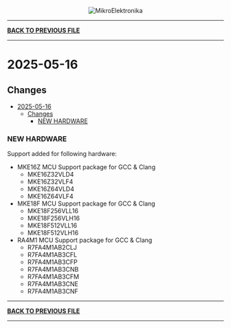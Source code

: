 <p align="center">
  <img src="http://www.mikroe.com/img/designs/beta/logo_small.png?raw=true" alt="MikroElektronika"/>
</p>

---

**[BACK TO PREVIOUS FILE](../changelog.md)**

---

# 2025-05-16

## Changes

- [2025-05-16](#2025-05-16)
  - [Changes](#changes)
    - [NEW HARDWARE](#new-hardware)

### NEW HARDWARE

Support added for following hardware:

+ MKE16Z MCU Support package for GCC & Clang
  + MKE16Z32VLD4
  + MKE16Z32VLF4
  + MKE16Z64VLD4
  + MKE16Z64VLF4
+ MKE18F MCU Support package for GCC & Clang
  + MKE18F256VLL16
  + MKE18F256VLH16
  + MKE18F512VLL16
  + MKE18F512VLH16
+ RA4M1 MCU Support package for GCC & Clang
  + R7FA4M1AB2CLJ
  + R7FA4M1AB3CFL
  + R7FA4M1AB3CFP
  + R7FA4M1AB3CNB
  + R7FA4M1AB3CFM
  + R7FA4M1AB3CNE
  + R7FA4M1AB3CNF

---

**[BACK TO PREVIOUS FILE](../changelog.md)**

---
